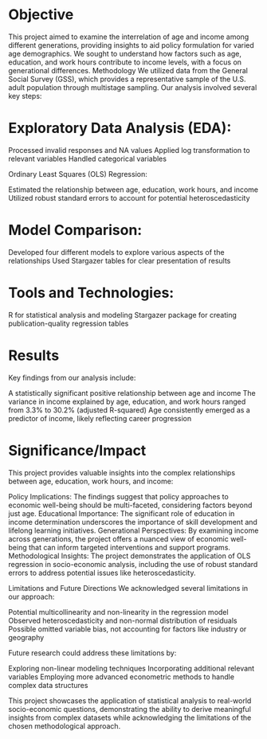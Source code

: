 # Objective
This project aimed to examine the interrelation of age and income among different generations, providing insights to aid policy formulation for varied age demographics. We sought to understand how factors such as age, education, and work hours contribute to income levels, with a focus on generational differences.
Methodology
We utilized data from the General Social Survey (GSS), which provides a representative sample of the U.S. adult population through multistage sampling. Our analysis involved several key steps:

# Exploratory Data Analysis (EDA):

Processed invalid responses and NA values
Applied log transformation to relevant variables
Handled categorical variables


Ordinary Least Squares (OLS) Regression:

Estimated the relationship between age, education, work hours, and income
Utilized robust standard errors to account for potential heteroscedasticity


# Model Comparison:

Developed four different models to explore various aspects of the relationships
Used Stargazer tables for clear presentation of results



# Tools and Technologies:

R for statistical analysis and modeling
Stargazer package for creating publication-quality regression tables

# Results
Key findings from our analysis include:

A statistically significant positive relationship between age and income
The variance in income explained by age, education, and work hours ranged from 3.3% to 30.2% (adjusted R-squared)
Age consistently emerged as a predictor of income, likely reflecting career progression

# Significance/Impact
This project provides valuable insights into the complex relationships between age, education, work hours, and income:

Policy Implications: The findings suggest that policy approaches to economic well-being should be multi-faceted, considering factors beyond just age.
Educational Importance: The significant role of education in income determination underscores the importance of skill development and lifelong learning initiatives.
Generational Perspectives: By examining income across generations, the project offers a nuanced view of economic well-being that can inform targeted interventions and support programs.
Methodological Insights: The project demonstrates the application of OLS regression in socio-economic analysis, including the use of robust standard errors to address potential issues like heteroscedasticity.

Limitations and Future Directions
We acknowledged several limitations in our approach:

Potential multicollinearity and non-linearity in the regression model
Observed heteroscedasticity and non-normal distribution of residuals
Possible omitted variable bias, not accounting for factors like industry or geography

Future research could address these limitations by:

Exploring non-linear modeling techniques
Incorporating additional relevant variables
Employing more advanced econometric methods to handle complex data structures

This project showcases the application of statistical analysis to real-world socio-economic questions, demonstrating the ability to derive meaningful insights from complex datasets while acknowledging the limitations of the chosen methodological approach.
